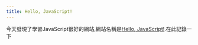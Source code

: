```yaml
---
title: Hello, JavaScript!
---
```


今天發現了學習JavaScript很好的網站,網站名稱是[Hello, JavaScript!](https://courses.cs.northwestern.edu/394/guides/intro-js.php#conditional-composition).在此記錄一下




